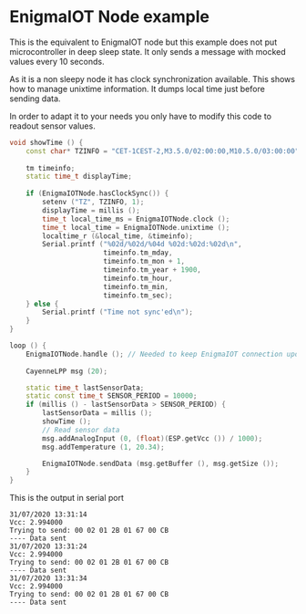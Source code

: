 # EnigmaIOT Node example

This is the equivalent to EnigmaIOT node but this example does not put microcontroller in deep sleep state. It only sends a message with mocked values every 10 seconds.

As it is a non sleepy node it has clock synchronization available. This shows how to manage unixtime information. It dumps local time just before sending data.

In order to adapt it to your needs you only have to modify this code to readout sensor values.

```c++
void showTime () {
	const char* TZINFO = "CET-1CEST-2,M3.5.0/02:00:00,M10.5.0/03:00:00"; // Local TZ in Spain. Check https://remotemonitoringsystems.ca/time-zone-abbreviations.php
	
	tm timeinfo;
	static time_t displayTime;
	
	if (EnigmaIOTNode.hasClockSync()) {
		setenv ("TZ", TZINFO, 1);
		displayTime = millis ();
		time_t local_time_ms = EnigmaIOTNode.clock ();
		time_t local_time = EnigmaIOTNode.unixtime ();
		localtime_r (&local_time, &timeinfo);
		Serial.printf ("%02d/%02d/%04d %02d:%02d:%02d\n",
					   timeinfo.tm_mday,
					   timeinfo.tm_mon + 1,
					   timeinfo.tm_year + 1900,
					   timeinfo.tm_hour,
					   timeinfo.tm_min,
					   timeinfo.tm_sec);
	} else {
		Serial.printf ("Time not sync'ed\n");
	}
}

loop () {
    EnigmaIOTNode.handle (); // Needed to keep EnigmaIOT connection updated
    
	CayenneLPP msg (20);

	static time_t lastSensorData;
    static const time_t SENSOR_PERIOD = 10000;
    if (millis () - lastSensorData > SENSOR_PERIOD) {
        lastSensorData = millis ();
        showTime ();
        // Read sensor data
        msg.addAnalogInput (0, (float)(ESP.getVcc ()) / 1000);
        msg.addTemperature (1, 20.34);

        EnigmaIOTNode.sendData (msg.getBuffer (), msg.getSize ());
    }
}
```

This is the output in serial port

```
31/07/2020 13:31:14
Vcc: 2.994000
Trying to send: 00 02 01 2B 01 67 00 CB 
---- Data sent
31/07/2020 13:31:24
Vcc: 2.994000
Trying to send: 00 02 01 2B 01 67 00 CB 
---- Data sent
31/07/2020 13:31:34
Vcc: 2.994000
Trying to send: 00 02 01 2B 01 67 00 CB 
---- Data sent
```

